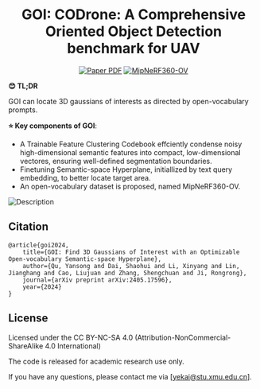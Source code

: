 <p align="center">
<!--   <h1 align="center"><img height="100" src="https://github.com/imlixinyang/director3d-page/raw/master/assets/icon.ico"></h1> -->
  <h1 align="center"> <b>GOI</b>: CODrone: A Comprehensive Oriented Object Detection benchmark for UAV</h1>
  <p align="center">
        <a href="https://arxiv.org/abs/2405.17596"><img src='https://img.shields.io/badge/arXiv-GOI-red?logo=arxiv' alt='Paper PDF'></a>
        <a href='https://drive.google.com/file/d/1JunEiWyPNwGprdqXh-D2dTQPFMaRisDz/view?usp=sharing'><img src='https://img.shields.io/badge/Dataset-MipNeRF360 OV-yellow?logo=databricks' alt='MipNeRF360-OV'></a>
  </p>
    
<!-- <img src='assets/pipeline.gif'> -->
**😊 TL;DR**

GOI can locate 3D gaussians of interests as directed by open-vocabulary prompts.

**⭐ Key components of GOI**:


- A Trainable Feature Clustering Codebook effciently condense noisy high-dimensional semantic features into compact, low-dimensional vectores, ensuring well-defined segmentation boundaries.
- Finetuning Semantic-space Hyperplane, initiallized by text query embedding, to better locate target area.
- An open-vocabulary dataset is proposed, named MipNeRF360-OV.


![Description](img/HR.png)


## Citation

```
@article{goi2024,
    title={GOI: Find 3D Gaussians of Interest with an Optimizable Open-vocabulary Semantic-space Hyperplane},
    author={Qu, Yansong and Dai, Shaohui and Li, Xinyang and Lin, Jianghang and Cao, Liujuan and Zhang, Shengchuan and Ji, Rongrong},
    journal={arXiv preprint arXiv:2405.17596},
    year={2024}
}
```


## License

Licensed under the CC BY-NC-SA 4.0 (Attribution-NonCommercial-ShareAlike 4.0 International)


The code is released for academic research use only. 

If you have any questions, please contact me via [yekai@stu.xmu.edu.cn]. 
